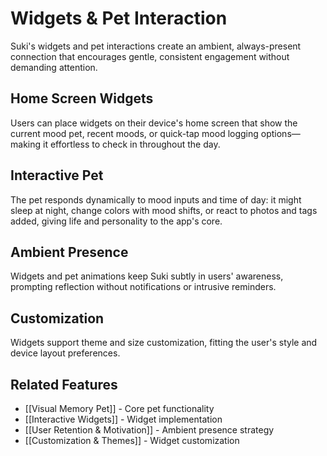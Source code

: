 # Widgets & Pet Interaction

Suki's widgets and pet interactions create an ambient, always-present connection that encourages gentle, consistent engagement without demanding attention.

## Home Screen Widgets
Users can place widgets on their device's home screen that show the current mood pet, recent moods, or quick-tap mood logging options—making it effortless to check in throughout the day.

## Interactive Pet
The pet responds dynamically to mood inputs and time of day: it might sleep at night, change colors with mood shifts, or react to photos and tags added, giving life and personality to the app's core.

## Ambient Presence
Widgets and pet animations keep Suki subtly in users' awareness, prompting reflection without notifications or intrusive reminders.

## Customization
Widgets support theme and size customization, fitting the user's style and device layout preferences.

## Related Features
- [[Visual Memory Pet]] - Core pet functionality
- [[Interactive Widgets]] - Widget implementation
- [[User Retention & Motivation]] - Ambient presence strategy
- [[Customization & Themes]] - Widget customization
